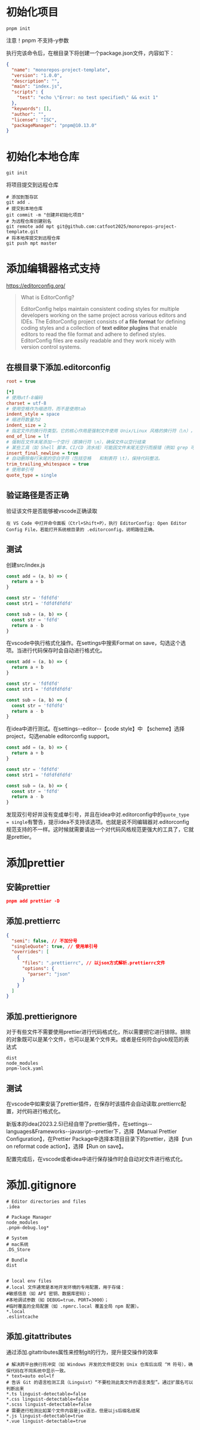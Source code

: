 # 初始化项目

```shell
pnpm init
```

注意！pnpm 不支持-y参数

执行完该命令后，在根目录下将创建一个package.json文件，内容如下：

```json
{
  "name": "monorepos-project-template",
  "version": "1.0.0",
  "description": "",
  "main": "index.js",
  "scripts": {
    "test": "echo \"Error: no test specified\" && exit 1"
  },
  "keywords": [],
  "author": "",
  "license": "ISC",
  "packageManager": "pnpm@10.13.0"
}
```

# 初始化本地仓库

```shell
git init
```

将项目提交到远程仓库

```shell
# 添加到暂存区
git add .
# 提交到本地仓库
git commit -m "创建并初始化项目"
# 为远程仓库创建别名
git remote add mpt git@github.com:catfoot2025/monorepos-project-template.git
# 将本地库提交到远程仓库
git push mpt master
```

# 添加编辑器格式支持

https://editorconfig.org/

> What is EditorConfig?
>
> EditorConfig helps maintain consistent coding styles for multiple developers working on the same project across various editors and IDEs. The EditorConfig project consists of **a file format** for defining coding styles and a collection of **text editor plugins** that enable editors to read the file format and adhere to defined styles. EditorConfig files are easily readable and they work nicely with version control systems.

## 在根目录下添加.editorconfig

```ini
root = true

[*]
# 使用utf-8编码
charset = utf-8
# 使用空格作为缩进符，而不是使用tab
indent_style = space
# 缩进符数量为2
indent_size = 2
# 指定文件的换行符类型。它的核心作用是强制文件使用 ​Unix/Linux 风格的换行符（\n）​，确保代码在不同操作系统间的一致性。
end_of_line = lf
# 强制在文件末尾添加一个空行​（即换行符 \n），确保文件以空行结束
# 某些工具（如 Shell 脚本、CI/CD 流水线）可能因文件末尾无空行而报错（例如 grep 可能漏解析最后一行）。
insert_final_newline = true
# 自动删除每行末尾的空白字符​（包括空格   和制表符 \t），保持代码整洁。
trim_trailing_whitespace = true
# 使用单引号
quote_type = single

```

## 验证路径是否正确

验证该文件是否能够被vscode正确读取

```
在 VS Code 中打开命令面板（Ctrl+Shift+P），执行 EditorConfig: Open Editor Config File，若能打开系统根目录的 .editorconfig，说明路径正确。
```

## 测试

创建src/index.js

```js
const add = (a, b) => {
  return a + b
}

const str = 'fdfdfd'
const str1 = 'fdfdfdfdfd'

const sub = (a, b) => {
  const str = 'fdfd'
  return a - b
}
```

在vscode中执行格式化操作。在settings中搜索Format on save，勾选这个选项。当进行代码保存时会自动进行格式化。

```js
const add = (a, b) => {
  return a + b
}

const str = 'fdfdfd'
const str1 = 'fdfdfdfdfd'

const sub = (a, b) => {
  const str = 'fdfdfd'
  return a - b
}
```

在idea中进行测试。在settings--editor--【code style】中 【scheme】选择project，勾选enable editorconfig support。

```js
const add = (a, b) => {
  return a + b
}

const str = 'fdfdfd'
const str1 = 'fdfdfdfdfd'

const sub = (a, b) => {
  const str = 'fdfd'
  return a - b
}
```

发现双引号好并没有变成单引号，并且在idea中对.editorconfig中的`quote_type = single`有警告，提示idea不支持该选项。也就是说不同编辑器对.editorconfig规范支持的不一样。这时候就需要请出一个对代码风格规范更强大的工具了，它就是prettier。

# 添加prettier

## 安装prettier

```json
pnpm add prettier -D
```

## 添加.prettierrc

```json
{
  "semi": false, // 不加分号
  "singleQuote": true, // 使用单引号
  "overrides": [
    {
      "files": ".prettierrc", // 以json方式解析.prettierrc文件
      "options": {
        "parser": "json"
      }
    }
  ]
}
```

## 添加.prettierignore

对于有些文件不需要使用prettier进行代码格式化，所以需要把它进行排除。排除的对象既可以是某个文件，也可以是某个文件夹。或者是任何符合glob规范的表达式

```
dist
node_modules
pnpm-lock.yaml
```

## 测试

在vscode中如果安装了prettier插件，在保存时该插件会自动读取.prettierrc配置，对代码进行格式化。

新版本的idea(2023.2.5)已经自带了prettier插件，在settings--languages&Frameworks--javasript--prettier下，选择【Manual Prettier Configuration】，在Prettier Package中选择本项目目录下的prettier，选择【run on reformat code action】，选择【Run on save】。

配置完成后，在vscode或者idea中进行保存操作时会自动对文件进行格式化。

# 添加.gitignore

```
# Editor directories and files
.idea

# Package Manager
node_modules
.pnpm-debug.log*

# System
# mac系统
.DS_Store

# Bundle
dist


# local env files
#.local 文件通常是本地开发环境的专用配置，用于存储：
#敏感信息（如 API 密钥、数据库密码）；
#本地调试参数（如 DEBUG=true、PORT=3000）；
#临时覆盖的全局配置（如 .npmrc.local 覆盖全局 npm 配置）。
*.local
.eslintcache

```

## 添加.gitattributes

通过添加.gitattributes属性来控制git的行为，提升提交操作的效率

```
# 解决跨平台换行符冲突（如 Windows 开发的文件提交到 Unix 仓库后出现 ^M 符号），确保代码在不同系统中显示一致。
* text=auto eol=lf
# 告诉 Git 的语言检测工具（Linguist）“不要检测此类文件的语言类型”。通过扩展名可以判断出来
*.ts linguist-detectable=false
*.css linguist-detectable=false
*.scss linguist-detectable=false
# 需要进行检测比如某个文件内容是jsx语法，但是以js后缀名结尾
*.js linguist-detectable=true
*.vue linguist-detectable=true
```

